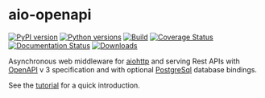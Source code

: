 # aio-openapi

[![PyPI version](https://badge.fury.io/py/aio-openapi.svg)](https://badge.fury.io/py/aio-openapi)
[![Python versions](https://img.shields.io/pypi/pyversions/aio-openapi.svg)](https://pypi.org/project/aio-openapi)
[![Build](https://github.com/quantmind/aio-openapi/workflows/build/badge.svg)](https://github.com/quantmind/aio-openapi/actions?query=workflow%3Abuild)
[![Coverage Status](https://coveralls.io/repos/github/quantmind/aio-openapi/badge.svg?branch=master)](https://coveralls.io/github/quantmind/aio-openapi?branch=master)
[![Documentation Status](https://readthedocs.org/projects/aio-openapi/badge/?version=latest)](https://aio-openapi.readthedocs.io/en/latest/?badge=latest)
[![Downloads](https://img.shields.io/pypi/dd/aio-openapi.svg)](https://pypi.org/project/aio-openapi/)

Asynchronous web middleware for [aiohttp][] and serving Rest APIs with [OpenAPI][] v 3
specification and with optional [PostgreSql][] database bindings.

See the [tutorial](https://aio-openapi.readthedocs.io/en/latest/tutorial.html) for a quick introduction.


[aiohttp]: https://aiohttp.readthedocs.io/en/stable/
[openapi]: https://www.openapis.org/
[postgresql]: https://www.postgresql.org/
[sqlalchemy]: https://www.sqlalchemy.org/
[click]: https://github.com/pallets/click
[alembic]: http://alembic.zzzcomputing.com/en/latest/
[asyncpg]: https://github.com/MagicStack/asyncpg

